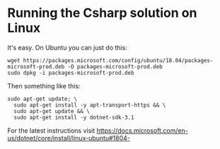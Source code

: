 # Running the Csharp solution on Linux
It's easy. On Ubuntu you can just do this:
```
wget https://packages.microsoft.com/config/ubuntu/18.04/packages-microsoft-prod.deb -O packages-microsoft-prod.deb
sudo dpkg -i packages-microsoft-prod.deb
```

Then something like this:
```
sudo apt-get update; \
  sudo apt-get install -y apt-transport-https && \
  sudo apt-get update && \
  sudo apt-get install -y dotnet-sdk-3.1
```

For the latest instructions visit <https://docs.microsoft.com/en-us/dotnet/core/install/linux-ubuntu#1804->
